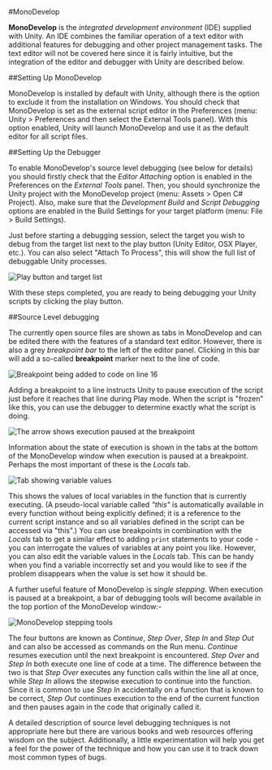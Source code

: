 #MonoDevelop

__MonoDevelop__ is the _integrated development environment_ (IDE) supplied with Unity. An IDE combines the familiar operation of a text editor with additional features for debugging and other project management tasks. The text editor will not be covered here since it is fairly intuitive, but the integration of the editor and debugger with Unity are described below.

##Setting Up MonoDevelop

MonoDevelop is installed by default with Unity, although there is the option to exclude it from the installation on Windows. You should check that MonoDevelop is set as the external script editor in the Preferences (menu: Unity > Preferences and then select the External Tools panel). With this option enabled, Unity will launch MonoDevelop and use it as the default editor for all script files.

##Setting Up the Debugger

To enable MonoDevelop's source level debugging (see below for details) you should firstly check that the _Editor Attaching_ option is enabled in the Preferences on the _External Tools_ panel. Then, you should synchronize the Unity project with the MonoDevelop project (menu: Assets > Open C# Project). Also, make sure that the _Development Build_ and _Script Debugging_ options are enabled in the Build Settings for your target platform (menu: File > Build Settings).

Just before starting a debugging session, select the target you wish to debug from the target list next to the play button (Unity Editor, OSX Player, etc.). You can also select "Attach To Process", this will show the full list of debuggable Unity processes.


![Play button and target list](../uploads/Main/MonoDevelopTargetList.png)


With these steps completed, you are ready to being debugging your Unity scripts by clicking the play button.


##Source Level debugging

The currently open source files are shown as tabs in MonoDevelop and can be edited there with the features of a standard text editor. However, there is also a grey _breakpoint bar_ to the left of the editor panel. Clicking in this bar will add a so-called __breakpoint__ marker next to the line of code.

![Breakpoint being added to code on line 16](../uploads/Main/MonoDevelopBreakpoint.png)

Adding a breakpoint to a line instructs Unity to pause execution of the script just before it reaches that line during Play mode. When the script is "frozen" like this, you can use  the debugger to determine exactly what the script is doing.

![The arrow shows execution paused at the breakpoint](../uploads/Main/MonoDevelopExecPaused.png)

Information about the state of execution is shown in the tabs at the bottom of the MonoDevelop window when execution is paused at a breakpoint. Perhaps the most important of these is the _Locals_ tab.

![Tab showing variable values](../uploads/Main/MonoDevelopVarPanel.png)

This shows the values of local variables in the function that is currently executing. (A pseudo-local variable called _"this"_ is automatically available in every function without being explicitly defined; it is a reference to the current script instance and so all variables defined in the script can be accessed via "this".) You can use breakpoints in combination with the _Locals_ tab to get a similar effect to adding `print` statements to your code - you can interrogate the values of variables at any point you like. However, you can also edit the variable values in the _Locals_ tab. This can be handy when you find a variable incorrectly set and you would like to see if the problem disappears when the value is set how it should be.

A further useful feature of MonoDevelop is _single stepping_. When execution is paused at a breakpoint, a bar of debugging tools will become available in the top portion of the MonoDevelop window:-

![MonoDevelop stepping tools](../uploads/Main/MonoDevelopDebugBar.png)

The four buttons are known as _Continue_, _Step Over_, _Step In_ and _Step Out_ and can also be accessed as commands on the Run menu. _Continue_ resumes execution until the next breakpoint is encountered. _Step Over_ and _Step In_ both execute one line of code at a time. The difference between the two is that _Step Over_ executes any function calls within the line all at once, while _Step In_ allows the stepwise execution to continue into the function. Since it is common to use _Step In_ accidentally on a function that is known to be correct, _Step Out_ continues execution to the end of the current function and then pauses again in the code that originally called it.

A detailed description of source level debugging techniques is not appropriate here but there are various books and web resources offering wisdom on the subject. Additionally, a little experimentation will help you get a feel for the power of the technique and how you can use it to track down most common types of bugs.